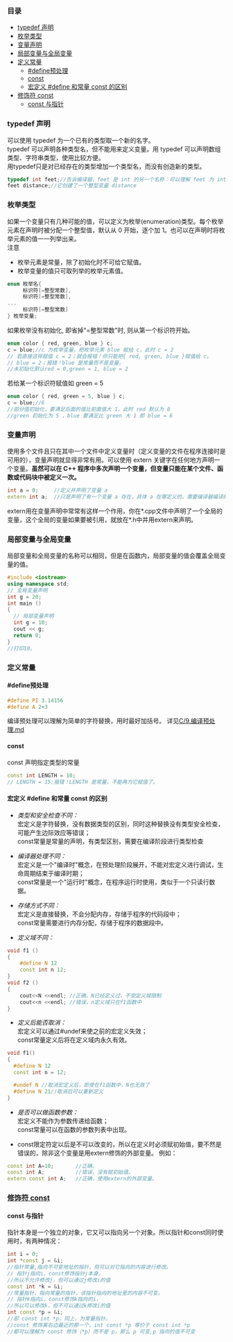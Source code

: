 ### 目录
- [typedef 声明](#typedef-声明)
- [枚举类型](#枚举类型)
- [变量声明](#变量声明)
- [局部变量与全局变量](#局部变量与全局变量)
- [定义常量](#定义常量)
    - [#define预处理](#define预处理)
    - [const](#const)
    - [宏定义 #define 和常量 const 的区别](#宏定义-define-和常量-const-的区别)
- [修饰符 const](#修饰符-const)
    - [const 与指针](#const-与指针)

### typedef 声明
可以使用 typedef 为一个已有的类型取一个新的名字。  
typedef 可以声明各种类型名，但不能用来定义变量。用 typedef 可以声明数组类型、字符串类型，使用比较方便。  
用typedef只是对已经存在的类型增加一个类型名，而没有创造新的类型。
```cpp
typedef int feet;//告诉编译器，feet 是 int 的另一个名称：可以理解 feet 为 int 的别名
feet distance;//它创建了一个整型变量 distance
```

### 枚举类型
如果一个变量只有几种可能的值，可以定义为枚举(enumeration)类型。每个枚举元素在声明时被分配一个整型值，默认从 0 开始，逐个加 1。也可以在声明时将枚举元素的值一一列举出来。  
注意
- 枚举元素是常量，除了初始化时不可给它赋值。
- 枚举变量的值只可取列举的枚举元素值。
```cpp
enum 枚举名{ 
     标识符[=整型常数], 
     标识符[=整型常数], 
... 
     标识符[=整型常数]
} 枚举变量;
```

如果枚举没有初始化, 即省掉"=整型常数"时, 则从第一个标识符开始。
```cpp
enum color { red, green, blue } c;
c = blue;//c 为枚举变量，把枚举元素 blue 赋给 c，此时 c = 2
// 若直接这样赋值 c = 2；就会报错！你只能把{ red, green, blue }赋值给 c。
// blue = 2；报错！blue 是常量而不是变量。
//未初始化默认red = 0,green = 1, blue = 2
```
若给某一个标识符赋值如 green = 5
```cpp
enum color { red, green = 5, blue } c;
c = blue;//6
//部分值初始化，要满足后面的值比前面值大 1，此时 red 默认为 0
//green 初始化为 5 ，blue 要满足比 green 大 1 即 blue = 6
```

### 变量声明
使用多个文件且只在其中一个文件中定义变量时（定义变量的文件在程序连接时是可用的），变量声明就显得非常有用。可以使用 extern 关键字在任何地方声明一个变量。**虽然可以在 C++ 程序中多次声明一个变量，但变量只能在某个文件、函数或代码块中被定义一次。**
```cpp
int a = 0;     //定义并声明了变量 a
extern int a;  //只是声明了有一个变量 a 存在，具体 a 在哪定义的，需要编译器编译的时候去找。
```
extern用在变量声明中常常有这样一个作用，你在*.cpp文件中声明了一个全局的变量，这个全局的变量如果要被引用，就放在*.h中并用extern来声明。

### 局部变量与全局变量
局部变量和全局变量的名称可以相同，但是在函数内，局部变量的值会覆盖全局变量的值。
```cpp
#include <iostream>
using namespace std;
// 全局变量声明
int g = 20;
int main ()
{
  // 局部变量声明
  int g = 10;
  cout << g;
  return 0;
}
//打印10。
```
### 定义常量
#### #define预处理
```cpp
#define PI 3.14156
#define A 2+3
```
编译预处理可以理解为简单的字符替换，用时最好加括号。
详见[C/9.编译预处理.md](../C/9.编译预处理.md)
#### const
const 声明指定类型的常量
```cpp
const int LENGTH = 10;
// LENGTH = 15;报错！LENGTH 是常量，不能再为它赋值了。
```
#### 宏定义 #define 和常量 const 的区别
- *类型和安全检查不同：*    
宏定义是字符替换，没有数据类型的区别，同时这种替换没有类型安全检查，可能产生边际效应等错误；  
const常量是常量的声明，有类型区别，需要在编译阶段进行类型检查

- *编译器处理不同：*   
宏定义是一个"编译时"概念，在预处理阶段展开，不能对宏定义进行调试，生命周期结束于编译时期；  
const常量是一个"运行时"概念，在程序运行时使用，类似于一个只读行数据。

- *存储方式不同：*  
宏定义是直接替换，不会分配内存，存储于程序的代码段中；  
const常量需要进行内存分配，存储于程序的数据段中。
- *定义域不同：*
```cpp
void f1 ()
{
    #define N 12
    const int n 12;
}
void f2 ()
{
    cout<<N <<endl; //正确，N已经定义过，不受定义域限制
    cout<<n <<endl; //错误，n定义域只在f1函数中
}
```
- *定义后能否取消：*  
宏定义可以通过#undef来使之前的宏定义失效；  
const常量定义后将在定义域内永久有效。
```cpp
void f1()
{
  #define N 12
  const int n = 12;

  #undef N //取消宏定义后，即使在f1函数中，N也无效了
  #define N 21//取消后可以重新定义
}
```
- *是否可以做函数参数：*  
宏定义不能作为参数传递给函数；    
const常量可以在函数的参数列表中出现。

- const限定符定以后是不可以改变的，所以在定义时必须赋初始值，要不然是错误的，除非这个变量是用extern修饰的外部变量。 例如：
```cpp
const int A=10;       //正确。
const int A;          //错误，没有赋初始值。
extern const int A;   //正确，使用extern的外部变量。
```
### [修饰符 const](https://zhuanlan.zhihu.com/p/37514756)
#### const 与指针
指针本身是一个独立的对象，它又可以指向另一个对象。所以指针和const同时使用时，有两种情况：
```cpp
int i = 0;
int *const j = &i;
//指针常量,指向不可变地址的指针，但可以对它指向的内容进行修改。
// 指针j指向i，const修饰指针j本身，
//所以不允许修改j，但可以通过j修改i的值
const int *k = &i;
//常量指针，指向常量的指针，该指针指向的地址里的内容不可变。
// 指针k指向i，const修饰k指向的i，
//所以可以修改k，但不可以通过k修改i的值
int const *p = &i;
//即 const int *p，同上，为常量指针。
//const 修饰离右边最近的那一个，int const *p 等价于 const int *p
//都可以理解为 const 修饰（*p）而不是 p，那么 p 可变,p 指向的值不可变
```

